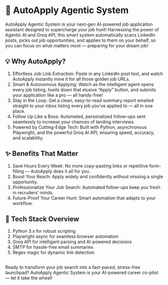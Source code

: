 # 🚀 AutoApply Agentic System

AutoApply Agentic System is your next-gen AI-powered job application assistant designed to supercharge your job hunt! Harnessing the power of Agentic AI and Groq API, this smart system automatically scans LinkedIn posts, picks out job opportunities, and applies to them on your behalf, so you can focus on what matters most — preparing for your dream job!

## 💡 Why AutoApply?

  1. Effortless Job Link Extraction: Paste in any LinkedIn post text, and watch AutoApply instantly mine it for all those golden job URLs.
  2. Smart & Autonomous Applying: Watch as the intelligent agent opens every job listing, hunts down that elusive “Apply” button, and submits your application like a pro — all hands-free!
  3. Stay in the Loop: Get a clean, easy-to-read summary report emailed straight to your inbox listing every job you’ve applied to — all in one place.
  4. Follow Up Like a Boss: Automated, personalized follow-ups sent seamlessly to increase your chances of landing interviews.
  5. Powered by Cutting-Edge Tech: Built with Python, asynchronous Playwright, and the powerful Groq AI API, ensuring speed, accuracy, and scalability.

## ✨ Benefits That Matter

  1. Save Hours Every Week: No more copy-pasting links or repetitive form-filling — AutoApply does it all for you.
  2. Boost Your Reach: Apply widely and confidently without missing a single opportunity.
  3. Professionalize Your Job Search: Automated follow-ups keep you fresh in recruiters’ minds.
  4. Future-Proof Your Career Hunt: Smart automation that adapts to your workflow.

## 🔧 Tech Stack Overview

  1. Python 3.x for robust scripting
  2. Playwright async for seamless browser automation
  3. Groq API for intelligent parsing and AI-powered decisions
  4. SMTP for hassle-free email summaries
  5. Regex magic for dynamic link detection

##

Ready to transform your job search into a fast-paced, stress-free launchpad? AutoApply Agentic System is your AI-powered career co-pilot — let it take the wheel!

##
